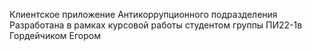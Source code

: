 Клиентское приложение Антикоррупционного подразделения
Разработана в рамках курсовой работы студентом группы ПИ22-1в Гордейчиком Егором